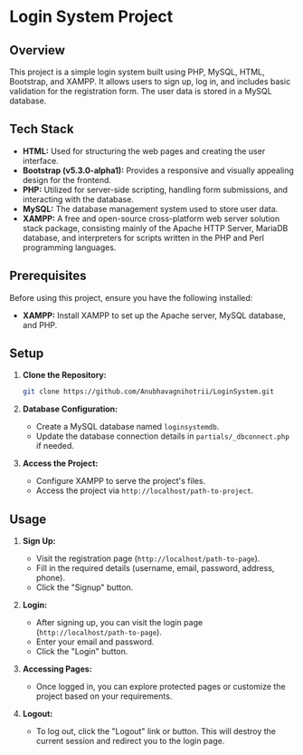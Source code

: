 # Login System Project

## Overview

This project is a simple login system built using PHP, MySQL, HTML, Bootstrap, and XAMPP. It allows users to sign up, log in, and includes basic validation for the registration form. The user data is stored in a MySQL database.

## Tech Stack

- **HTML:** Used for structuring the web pages and creating the user interface.
- **Bootstrap (v5.3.0-alpha1):** Provides a responsive and visually appealing design for the frontend.
- **PHP:** Utilized for server-side scripting, handling form submissions, and interacting with the database.
- **MySQL:** The database management system used to store user data.
- **XAMPP:** A free and open-source cross-platform web server solution stack package, consisting mainly of the Apache HTTP Server, MariaDB database, and interpreters for scripts written in the PHP and Perl programming languages.

## Prerequisites

Before using this project, ensure you have the following installed:

- **XAMPP:** Install XAMPP to set up the Apache server, MySQL database, and PHP.

## Setup

1. **Clone the Repository:**
   ```bash
   git clone https://github.com/Anubhavagnihotrii/LoginSystem.git
   ```

2. **Database Configuration:**
   - Create a MySQL database named `loginsystemdb`.
   - Update the database connection details in `partials/_dbconnect.php` if needed.

3. **Access the Project:**
   - Configure XAMPP to serve the project's files.
   - Access the project via `http://localhost/path-to-project`.

## Usage

1. **Sign Up:**
   - Visit the registration page (`http://localhost/path-to-page`).
   - Fill in the required details (username, email, password, address, phone).
   - Click the "Signup" button.

2. **Login:**
   - After signing up, you can visit the login page (`http://localhost/path-to-page`).
   - Enter your email and password.
   - Click the "Login" button.

3. **Accessing Pages:**
   - Once logged in, you can explore protected pages or customize the project based on your requirements.
4. **Logout:**
    - To log out, click the "Logout" link or button. This will destroy the current session and redirect you to the login page.
